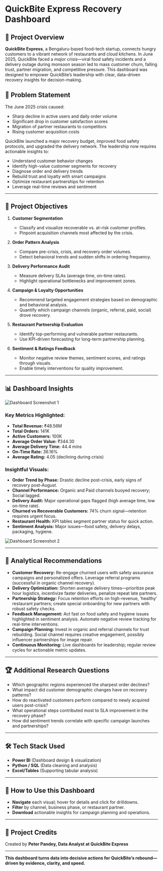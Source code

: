 # QuickBite Express Recovery Dashboard

## 🚀 Project Overview

**QuickBite Express**, a Bengaluru-based food-tech startup, connects hungry customers to a vibrant network of restaurants and cloud kitchens. In June 2025, QuickBite faced a *major crisis*—viral food safety incidents and a delivery outage during monsoon season led to mass customer churn, falling trust, partner migration, and competitive pressure. This dashboard was designed to empower QuickBite’s leadership with clear, data-driven recovery insights for decision-making.

## 📝 Problem Statement

The June 2025 crisis caused:
- Sharp decline in active users and daily order volume
- Significant drop in customer satisfaction scores
- Migration of partner restaurants to competitors
- Rising customer acquisition costs

QuickBite launched a major recovery budget, improved food safety protocols, and upgraded the delivery network. The leadership now requires actionable insights to:
- Understand customer behavior changes
- Identify high-value customer segments for recovery
- Diagnose order and delivery trends
- Rebuild trust and loyalty with smart campaigns
- Optimize restaurant partnerships for retention
- Leverage real-time reviews and sentiment

---

## 🎯 Project Objectives

1. **Customer Segmentation**
   - Classify and visualize recoverable vs. at-risk customer profiles.
   - Pinpoint acquisition channels most affected by the crisis.

2. **Order Pattern Analysis**
   - Compare pre-crisis, crisis, and recovery order volumes.
   - Detect behavioral trends and sudden shifts in ordering frequency.

3. **Delivery Performance Audit**
   - Measure delivery SLAs (average time, on-time rates).
   - Highlight operational bottlenecks and improvement zones.

4. **Campaign & Loyalty Opportunities**
   - Recommend targeted engagement strategies based on demographic and behavioral analysis.
   - Quantify which campaign channels (organic, referral, paid, social) drove recovery.

5. **Restaurant Partnership Evaluation**
   - Identify top-performing and vulnerable partner restaurants.
   - Use KPI-driven forecasting for long-term partnership planning.

6. **Sentiment & Ratings Feedback**
   - Monitor negative review themes, sentiment scores, and ratings through visuals.
   - Enable timely interventions for quality improvement.

---

## 📊 Dashboard Insights

![Dashboard Screenshot 1](Screenshot-2025-10-29-113415.jpg)

### Key Metrics Highlighted:
- **Total Revenue:** ₹48.56M
- **Total Orders:** 141K
- **Active Customers:** 100K
- **Average Order Value:** ₹344.30
- **Average Delivery Time:** 44.4 mins
- **On-Time Rate:** 36.16%
- **Average Rating:** 4.05 (declining during crisis)

### Insightful Visuals:
- **Order Trend by Phase:** Drastic decline post-crisis, early signs of recovery post-August.
- **Channel Performance:** Organic and Paid channels buoyed recovery; Social lagged.
- **Delivery Audit:** Major operational gaps flagged (high average time, low on-time rate).
- **Churned vs Recoverable Customers:** 74% churn signal—retention requires urgent focus.
- **Restaurant Health:** KPI tables segment partner status for quick action.
- **Sentiment Analysis:** Major issues—food safety, delivery delays, packaging, hygiene.

![Dashboard Screenshot 2](Screenshot-2025-10-29-113430.jpg)

---

## 🧠 Analytical Recommendations

- **Customer Recovery:** Re-engage churned users with safety assurance campaigns and personalized offers. Leverage referral programs (successful in organic channel recovery).
- **Delivery Optimization:** Shorten average delivery times—prioritize peak hour logistics, incentivize faster deliveries, penalize repeat late partners.
- **Partnership Strategy:** Focus retention efforts on high-revenue, ‘healthy’ restaurant partners; create special onboarding for new partners with robust safety checks.
- **Feedback Management:** Act fast on food safety and hygiene issues highlighted in sentiment analysis. Automate negative review tracking for real-time interventions.
- **Campaign Planning:** Invest in organic and referral channels for trust rebuilding. Social channel requires creative engagement, possibly influencer partnerships for image repair.
- **Continuous Monitoring:** Live dashboards for leadership; regular review cycles for actionable metric updates.

---

## 🏆 Additional Research Questions

- Which geographic regions experienced the sharpest order declines?
- What impact did customer demographic changes have on recovery patterns?
- How do reactivated customers perform compared to newly acquired users post-crisis?
- What operational steps contributed most to SLA improvement in the recovery phase?
- How did sentiment trends correlate with specific campaign launches and partnerships?

---

## 🛠️ Tech Stack Used

- **Power BI** (Dashboard design & visualization)
- **Python / SQL** (Data cleaning and analysis)
- **Excel/Tables** (Supporting tabular analysis)

---

## 📢 How to Use this Dashboard

- **Navigate** each visual; hover for details and click for drilldowns.
- **Filter** by channel, business phase, or restaurant partner.
- **Download** actionable insights for campaign planning and operations.

---

## 🙌 Project Credits

Created by **Peter Pandey, Data Analyst at QuickBite Express**  

---

**This dashboard turns data into decisive actions for QuickBite’s rebound—driven by evidence, clarity, and speed.**

